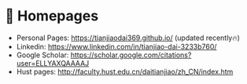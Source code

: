 # 📎 Homepages
- Personal Pages: https://tianjiaodai369.github.io/ (updated recently🔥)
- Linkedin: https://www.linkedin.com/in/tianjiao-dai-3233b760/
- Google Scholar: https://scholar.google.com/citations?user=ELLYAXQAAAAJ
- Hust pages: http://faculty.hust.edu.cn/daitianjiao/zh_CN/index.htm

